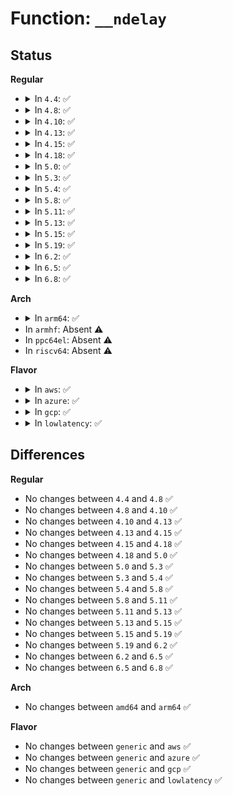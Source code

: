 # Function: <code>__ndelay</code>

## Status
<b>Regular</b>
<ul>
<li>
<details>
<summary>In <code>4.4</code>: ✅</summary>

```c
void __ndelay(long unsigned int nsecs);
```

**Collision:** Unique Global

**Inline:** No

**Transformation:** False

**Instances:**

```
In arch/x86/lib/delay.c (ffffffff813f6540)
Location: arch/x86/lib/delay.c:177
Inline: False
Direct callers:
  - drivers/acpi/apei/erst.c:erst_timedout
```
**Symbols:**

```
ffffffff813f6540-ffffffff813f6572: __ndelay (STB_GLOBAL)
```
</details>
</li>
<li>
<details>
<summary>In <code>4.8</code>: ✅</summary>

```c
void __ndelay(long unsigned int nsecs);
```

**Collision:** Unique Global

**Inline:** No

**Transformation:** False

**Instances:**

```
In arch/x86/lib/delay.c (ffffffff8143d110)
Location: arch/x86/lib/delay.c:177
Inline: False
Direct callers:
  - drivers/acpi/apei/erst.c:erst_timedout
```
**Symbols:**

```
ffffffff8143d110-ffffffff8143d144: __ndelay (STB_GLOBAL)
```
</details>
</li>
<li>
<details>
<summary>In <code>4.10</code>: ✅</summary>

```c
void __ndelay(long unsigned int nsecs);
```

**Collision:** Unique Global

**Inline:** No

**Transformation:** False

**Instances:**

```
In arch/x86/lib/delay.c (ffffffff8145a090)
Location: arch/x86/lib/delay.c:177
Inline: False
Direct callers:
  - drivers/acpi/apei/erst.c:erst_timedout
```
**Symbols:**

```
ffffffff8145a090-ffffffff8145a0c4: __ndelay (STB_GLOBAL)
```
</details>
</li>
<li>
<details>
<summary>In <code>4.13</code>: ✅</summary>

```c
void __ndelay(long unsigned int nsecs);
```

**Collision:** Unique Global

**Inline:** No

**Transformation:** False

**Instances:**

```
In arch/x86/lib/delay.c (ffffffff818fbdc0)
Location: arch/x86/lib/delay.c:184
Inline: False
Direct callers:
  - drivers/acpi/apei/erst.c:erst_timedout
```
**Symbols:**

```
ffffffff818fbdc0-ffffffff818fbe06: __ndelay (STB_GLOBAL)
```
</details>
</li>
<li>
<details>
<summary>In <code>4.15</code>: ✅</summary>

```c
void __ndelay(long unsigned int nsecs);
```

**Collision:** Unique Global

**Inline:** No

**Transformation:** False

**Instances:**

```
In arch/x86/lib/delay.c (ffffffff81982c20)
Location: arch/x86/lib/delay.c:185
Inline: False
Direct callers:
  - drivers/acpi/apei/erst.c:erst_timedout
```
**Symbols:**

```
ffffffff81982c20-ffffffff81982c6c: __ndelay (STB_GLOBAL)
```
</details>
</li>
<li>
<details>
<summary>In <code>4.18</code>: ✅</summary>

```c
void __ndelay(long unsigned int nsecs);
```

**Collision:** Unique Global

**Inline:** No

**Transformation:** False

**Instances:**

```
In arch/x86/lib/delay.c (ffffffff819df190)
Location: arch/x86/lib/delay.c:185
Inline: False
Direct callers:
  - drivers/acpi/apei/erst.c:erst_timedout
```
**Symbols:**

```
ffffffff819df190-ffffffff819df1dc: __ndelay (STB_GLOBAL)
```
</details>
</li>
<li>
<details>
<summary>In <code>5.0</code>: ✅</summary>

```c
void __ndelay(long unsigned int nsecs);
```

**Collision:** Unique Global

**Inline:** No

**Transformation:** False

**Instances:**

```
In arch/x86/lib/delay.c (ffffffff81a1a0c0)
Location: arch/x86/lib/delay.c:185
Inline: False
Direct callers:
  - drivers/acpi/apei/erst.c:erst_timedout
  - drivers/tty/serial/sccnxp.c:sccnxp_write
  - drivers/tty/serial/sccnxp.c:sccnxp_read
```
**Symbols:**

```
ffffffff81a1a0c0-ffffffff81a1a10c: __ndelay (STB_GLOBAL)
```
</details>
</li>
<li>
<details>
<summary>In <code>5.3</code>: ✅</summary>

```c
void __ndelay(long unsigned int nsecs);
```

**Collision:** Unique Global

**Inline:** No

**Transformation:** False

**Instances:**

```
In arch/x86/lib/delay.c (ffffffff81a89d60)
Location: arch/x86/lib/delay.c:185
Inline: False
Direct callers:
  - drivers/acpi/apei/erst.c:erst_timedout
  - drivers/tty/serial/sccnxp.c:sccnxp_write
  - drivers/tty/serial/sccnxp.c:sccnxp_read
```
**Symbols:**

```
ffffffff81a89d60-ffffffff81a89d74: __ndelay (STB_GLOBAL)
```
</details>
</li>
<li>
<details>
<summary>In <code>5.4</code>: ✅</summary>

```c
void __ndelay(long unsigned int nsecs);
```

**Collision:** Unique Global

**Inline:** No

**Transformation:** False

**Instances:**

```
In arch/x86/lib/delay.c (ffffffff81ac1020)
Location: arch/x86/lib/delay.c:185
Inline: False
Direct callers:
  - drivers/acpi/apei/erst.c:erst_timedout
  - drivers/tty/serial/sccnxp.c:sccnxp_write
  - drivers/tty/serial/sccnxp.c:sccnxp_read
```
**Symbols:**

```
ffffffff81ac1020-ffffffff81ac1034: __ndelay (STB_GLOBAL)
```
</details>
</li>
<li>
<details>
<summary>In <code>5.8</code>: ✅</summary>

```c
void __ndelay(long unsigned int nsecs);
```

**Collision:** Unique Global

**Inline:** No

**Transformation:** False

**Instances:**

```
In arch/x86/lib/delay.c (ffffffff815fd4b0)
Location: arch/x86/lib/delay.c:227
Inline: False
Direct callers:
  - drivers/acpi/apei/erst.c:erst_exec_stall_while_true
  - drivers/tty/serial/sccnxp.c:sccnxp_probe
  - drivers/tty/serial/sccnxp.c:sccnxp_probe
  - drivers/tty/serial/sccnxp.c:sccnxp_console_putchar
  - drivers/tty/serial/sccnxp.c:sccnxp_console_putchar
  - drivers/tty/serial/sccnxp.c:sccnxp_shutdown
  - drivers/tty/serial/sccnxp.c:sccnxp_shutdown
  - drivers/tty/serial/sccnxp.c:sccnxp_shutdown
  - drivers/tty/serial/sccnxp.c:sccnxp_startup
  - drivers/tty/serial/sccnxp.c:sccnxp_startup
  - drivers/tty/serial/sccnxp.c:sccnxp_startup
  - drivers/tty/serial/sccnxp.c:sccnxp_startup
  - drivers/tty/serial/sccnxp.c:sccnxp_startup
  - drivers/tty/serial/sccnxp.c:sccnxp_startup
  - drivers/tty/serial/sccnxp.c:sccnxp_startup
  - drivers/tty/serial/sccnxp.c:sccnxp_set_termios
  - drivers/tty/serial/sccnxp.c:sccnxp_set_termios
  - drivers/tty/serial/sccnxp.c:sccnxp_set_termios
  - drivers/tty/serial/sccnxp.c:sccnxp_set_termios
  - drivers/tty/serial/sccnxp.c:sccnxp_set_termios
  - drivers/tty/serial/sccnxp.c:sccnxp_set_termios
  - drivers/tty/serial/sccnxp.c:sccnxp_set_termios
  - drivers/tty/serial/sccnxp.c:sccnxp_set_termios
  - drivers/tty/serial/sccnxp.c:sccnxp_break_ctl
  - drivers/tty/serial/sccnxp.c:sccnxp_get_mctrl
  - drivers/tty/serial/sccnxp.c:sccnxp_tx_empty
  - drivers/tty/serial/sccnxp.c:sccnxp_stop_rx
  - drivers/tty/serial/sccnxp.c:sccnxp_start_tx
  - drivers/tty/serial/sccnxp.c:sccnxp_start_tx
  - drivers/tty/serial/sccnxp.c:sccnxp_handle_events
  - drivers/tty/serial/sccnxp.c:sccnxp_handle_tx
  - drivers/tty/serial/sccnxp.c:sccnxp_handle_tx
  - drivers/tty/serial/sccnxp.c:sccnxp_handle_tx
  - drivers/tty/serial/sccnxp.c:sccnxp_handle_tx
  - drivers/tty/serial/sccnxp.c:sccnxp_handle_tx
  - drivers/tty/serial/sccnxp.c:sccnxp_handle_tx
  - drivers/tty/serial/sccnxp.c:sccnxp_handle_rx
  - drivers/tty/serial/sccnxp.c:sccnxp_handle_rx
  - drivers/tty/serial/sccnxp.c:sccnxp_handle_rx
  - drivers/tty/serial/sccnxp.c:sccnxp_handle_rx
  - drivers/tty/serial/sccnxp.c:sccnxp_set_baud
  - drivers/tty/serial/sccnxp.c:sccnxp_set_baud
  - drivers/tty/serial/sccnxp.c:sccnxp_set_baud
  - drivers/tty/serial/sccnxp.c:sccnxp_set_baud
  - drivers/tty/serial/sccnxp.c:sccnxp_set_baud
  - drivers/tty/serial/sccnxp.c:sccnxp_set_baud
  - drivers/tty/serial/sccnxp.c:sccnxp_set_baud
  - drivers/spi/spi.c:spi_delay_exec
```
**Symbols:**

```
ffffffff815fd4b0-ffffffff815fd4c4: __ndelay (STB_GLOBAL)
```
</details>
</li>
<li>
<details>
<summary>In <code>5.11</code>: ✅</summary>

```c
void __ndelay(long unsigned int nsecs);
```

**Collision:** Unique Global

**Inline:** No

**Transformation:** False

**Instances:**

```
In arch/x86/lib/delay.c (ffffffff816221e0)
Location: arch/x86/lib/delay.c:227
Inline: False
Direct callers:
  - drivers/acpi/apei/erst.c:erst_exec_stall_while_true
  - drivers/tty/serial/sccnxp.c:sccnxp_probe
  - drivers/tty/serial/sccnxp.c:sccnxp_probe
  - drivers/tty/serial/sccnxp.c:sccnxp_console_putchar
  - drivers/tty/serial/sccnxp.c:sccnxp_console_putchar
  - drivers/tty/serial/sccnxp.c:sccnxp_shutdown
  - drivers/tty/serial/sccnxp.c:sccnxp_shutdown
  - drivers/tty/serial/sccnxp.c:sccnxp_shutdown
  - drivers/tty/serial/sccnxp.c:sccnxp_startup
  - drivers/tty/serial/sccnxp.c:sccnxp_startup
  - drivers/tty/serial/sccnxp.c:sccnxp_startup
  - drivers/tty/serial/sccnxp.c:sccnxp_startup
  - drivers/tty/serial/sccnxp.c:sccnxp_startup
  - drivers/tty/serial/sccnxp.c:sccnxp_startup
  - drivers/tty/serial/sccnxp.c:sccnxp_startup
  - drivers/tty/serial/sccnxp.c:sccnxp_set_termios
  - drivers/tty/serial/sccnxp.c:sccnxp_set_termios
  - drivers/tty/serial/sccnxp.c:sccnxp_set_termios
  - drivers/tty/serial/sccnxp.c:sccnxp_set_termios
  - drivers/tty/serial/sccnxp.c:sccnxp_set_termios
  - drivers/tty/serial/sccnxp.c:sccnxp_set_termios
  - drivers/tty/serial/sccnxp.c:sccnxp_set_termios
  - drivers/tty/serial/sccnxp.c:sccnxp_set_termios
  - drivers/tty/serial/sccnxp.c:sccnxp_break_ctl
  - drivers/tty/serial/sccnxp.c:sccnxp_get_mctrl
  - drivers/tty/serial/sccnxp.c:sccnxp_tx_empty
  - drivers/tty/serial/sccnxp.c:sccnxp_stop_rx
  - drivers/tty/serial/sccnxp.c:sccnxp_start_tx
  - drivers/tty/serial/sccnxp.c:sccnxp_start_tx
  - drivers/tty/serial/sccnxp.c:sccnxp_handle_events
  - drivers/tty/serial/sccnxp.c:sccnxp_handle_tx
  - drivers/tty/serial/sccnxp.c:sccnxp_handle_tx
  - drivers/tty/serial/sccnxp.c:sccnxp_handle_tx
  - drivers/tty/serial/sccnxp.c:sccnxp_handle_tx
  - drivers/tty/serial/sccnxp.c:sccnxp_handle_tx
  - drivers/tty/serial/sccnxp.c:sccnxp_handle_tx
  - drivers/tty/serial/sccnxp.c:sccnxp_handle_rx
  - drivers/tty/serial/sccnxp.c:sccnxp_handle_rx
  - drivers/tty/serial/sccnxp.c:sccnxp_handle_rx
  - drivers/tty/serial/sccnxp.c:sccnxp_handle_rx
  - drivers/tty/serial/sccnxp.c:sccnxp_set_baud
  - drivers/tty/serial/sccnxp.c:sccnxp_set_baud
  - drivers/tty/serial/sccnxp.c:sccnxp_set_baud
  - drivers/tty/serial/sccnxp.c:sccnxp_set_baud
  - drivers/tty/serial/sccnxp.c:sccnxp_set_baud
  - drivers/tty/serial/sccnxp.c:sccnxp_set_baud
  - drivers/tty/serial/sccnxp.c:sccnxp_set_baud
  - drivers/spi/spi.c:spi_delay_exec
```
**Symbols:**

```
ffffffff816221e0-ffffffff816221f4: __ndelay (STB_GLOBAL)
```
</details>
</li>
<li>
<details>
<summary>In <code>5.13</code>: ✅</summary>

```c
void __ndelay(long unsigned int nsecs);
```

**Collision:** Unique Global

**Inline:** No

**Transformation:** False

**Instances:**

```
In arch/x86/lib/delay.c (ffffffff81605ac0)
Location: arch/x86/lib/delay.c:227
Inline: False
Direct callers:
  - drivers/acpi/apei/erst.c:erst_exec_stall_while_true
  - drivers/tty/serial/sccnxp.c:sccnxp_probe
  - drivers/tty/serial/sccnxp.c:sccnxp_probe
  - drivers/tty/serial/sccnxp.c:sccnxp_console_putchar
  - drivers/tty/serial/sccnxp.c:sccnxp_console_putchar
  - drivers/tty/serial/sccnxp.c:sccnxp_shutdown
  - drivers/tty/serial/sccnxp.c:sccnxp_shutdown
  - drivers/tty/serial/sccnxp.c:sccnxp_shutdown
  - drivers/tty/serial/sccnxp.c:sccnxp_startup
  - drivers/tty/serial/sccnxp.c:sccnxp_startup
  - drivers/tty/serial/sccnxp.c:sccnxp_startup
  - drivers/tty/serial/sccnxp.c:sccnxp_startup
  - drivers/tty/serial/sccnxp.c:sccnxp_startup
  - drivers/tty/serial/sccnxp.c:sccnxp_startup
  - drivers/tty/serial/sccnxp.c:sccnxp_startup
  - drivers/tty/serial/sccnxp.c:sccnxp_set_termios
  - drivers/tty/serial/sccnxp.c:sccnxp_set_termios
  - drivers/tty/serial/sccnxp.c:sccnxp_set_termios
  - drivers/tty/serial/sccnxp.c:sccnxp_set_termios
  - drivers/tty/serial/sccnxp.c:sccnxp_set_termios
  - drivers/tty/serial/sccnxp.c:sccnxp_set_termios
  - drivers/tty/serial/sccnxp.c:sccnxp_set_termios
  - drivers/tty/serial/sccnxp.c:sccnxp_set_termios
  - drivers/tty/serial/sccnxp.c:sccnxp_break_ctl
  - drivers/tty/serial/sccnxp.c:sccnxp_get_mctrl
  - drivers/tty/serial/sccnxp.c:sccnxp_tx_empty
  - drivers/tty/serial/sccnxp.c:sccnxp_stop_rx
  - drivers/tty/serial/sccnxp.c:sccnxp_start_tx
  - drivers/tty/serial/sccnxp.c:sccnxp_start_tx
  - drivers/tty/serial/sccnxp.c:sccnxp_handle_events
  - drivers/tty/serial/sccnxp.c:sccnxp_handle_tx
  - drivers/tty/serial/sccnxp.c:sccnxp_handle_tx
  - drivers/tty/serial/sccnxp.c:sccnxp_handle_tx
  - drivers/tty/serial/sccnxp.c:sccnxp_handle_tx
  - drivers/tty/serial/sccnxp.c:sccnxp_handle_tx
  - drivers/tty/serial/sccnxp.c:sccnxp_handle_tx
  - drivers/tty/serial/sccnxp.c:sccnxp_handle_rx
  - drivers/tty/serial/sccnxp.c:sccnxp_handle_rx
  - drivers/tty/serial/sccnxp.c:sccnxp_handle_rx
  - drivers/tty/serial/sccnxp.c:sccnxp_handle_rx
  - drivers/tty/serial/sccnxp.c:sccnxp_set_baud
  - drivers/tty/serial/sccnxp.c:sccnxp_set_baud
  - drivers/tty/serial/sccnxp.c:sccnxp_set_baud
  - drivers/tty/serial/sccnxp.c:sccnxp_set_baud
  - drivers/tty/serial/sccnxp.c:sccnxp_set_baud
  - drivers/tty/serial/sccnxp.c:sccnxp_set_baud
  - drivers/tty/serial/sccnxp.c:sccnxp_set_baud
  - drivers/spi/spi.c:spi_delay_exec
```
**Symbols:**

```
ffffffff81605ac0-ffffffff81605ad4: __ndelay (STB_GLOBAL)
```
</details>
</li>
<li>
<details>
<summary>In <code>5.15</code>: ✅</summary>

```c
void __ndelay(long unsigned int nsecs);
```

**Collision:** Unique Global

**Inline:** No

**Transformation:** False

**Instances:**

```
In arch/x86/lib/delay.c (ffffffff816743b0)
Location: arch/x86/lib/delay.c:227
Inline: False
Direct callers:
  - drivers/acpi/apei/erst.c:erst_exec_stall_while_true
  - drivers/tty/serial/sccnxp.c:sccnxp_console_putchar
  - drivers/tty/serial/sccnxp.c:sccnxp_disable_irq
  - drivers/spi/spi.c:spi_delay_exec
```
**Symbols:**

```
ffffffff816743b0-ffffffff816743c4: __ndelay (STB_GLOBAL)
```
</details>
</li>
<li>
<details>
<summary>In <code>5.19</code>: ✅</summary>

```c
void __ndelay(long unsigned int nsecs);
```

**Collision:** Unique Global

**Inline:** No

**Transformation:** False

**Instances:**

```
In arch/x86/lib/delay.c (ffffffff8178eaa0)
Location: arch/x86/lib/delay.c:227
Inline: False
Direct callers:
  - drivers/acpi/apei/erst.c:erst_exec_stall_while_true
  - drivers/tty/serial/sccnxp.c:sccnxp_console_putchar
  - drivers/tty/serial/sccnxp.c:sccnxp_disable_irq
  - drivers/spi/spi.c:spi_delay_exec
```
**Symbols:**

```
ffffffff8178eaa0-ffffffff8178eaba: __ndelay (STB_GLOBAL)
```
</details>
</li>
<li>
<details>
<summary>In <code>6.2</code>: ✅</summary>

```c
void __ndelay(long unsigned int nsecs);
```

**Collision:** Unique Global

**Inline:** No

**Transformation:** False

**Instances:**

```
In arch/x86/lib/delay.c (ffffffff8204c440)
Location: arch/x86/lib/delay.c:227
Inline: False
Direct callers:
  - drivers/acpi/apei/erst.c:erst_exec_stall_while_true
  - drivers/tty/serial/8250/8250_dwlib.c:dw8250_rs485_config
  - drivers/tty/serial/sccnxp.c:sccnxp_console_putchar
  - drivers/tty/serial/sccnxp.c:sccnxp_disable_irq
  - drivers/spi/spi.c:spi_delay_exec
```
**Symbols:**

```
ffffffff8204c440-ffffffff8204c45a: __ndelay (STB_GLOBAL)
```
</details>
</li>
<li>
<details>
<summary>In <code>6.5</code>: ✅</summary>

```c
void __ndelay(long unsigned int nsecs);
```

**Collision:** Unique Global

**Inline:** No

**Transformation:** False

**Instances:**

```
In arch/x86/lib/delay.c (ffffffff820cad50)
Location: arch/x86/lib/delay.c:227
Inline: False
Direct callers:
  - drivers/acpi/apei/erst.c:erst_exec_stall_while_true
  - drivers/tty/serial/8250/8250_dwlib.c:dw8250_rs485_config
  - drivers/tty/serial/sccnxp.c:sccnxp_console_putchar
  - drivers/tty/serial/sccnxp.c:sccnxp_disable_irq
  - drivers/spi/spi.c:spi_delay_exec
```
**Symbols:**

```
ffffffff820cad50-ffffffff820cad6a: __ndelay (STB_GLOBAL)
```
</details>
</li>
<li>
<details>
<summary>In <code>6.8</code>: ✅</summary>

```c
void __ndelay(long unsigned int nsecs);
```

**Collision:** Unique Global

**Inline:** No

**Transformation:** False

**Instances:**

```
In arch/x86/lib/delay.c (ffffffff821a5580)
Location: arch/x86/lib/delay.c:227
Inline: False
Direct callers:
  - drivers/acpi/apei/erst.c:erst_exec_stall_while_true
  - drivers/tty/serial/8250/8250_dwlib.c:dw8250_rs485_config
  - drivers/tty/serial/sccnxp.c:sccnxp_console_putchar
  - drivers/tty/serial/sccnxp.c:sccnxp_disable_irq
  - drivers/spi/spi.c:spi_delay_exec
```
**Symbols:**

```
ffffffff821a5580-ffffffff821a559a: __ndelay (STB_GLOBAL)
```
</details>
</li>
</ul>
<b>Arch</b>
<ul>
<li>
<details>
<summary>In <code>arm64</code>: ✅</summary>

```c
void __ndelay(long unsigned int nsecs);
```

**Collision:** Unique Global

**Inline:** No

**Transformation:** False

**Instances:**

```
In arch/arm64/lib/delay.c (ffff800010d828b8)
Location: arch/arm64/lib/delay.c:55
Inline: False
Direct callers:
  - drivers/acpi/apei/erst.c:erst_timedout
  - drivers/tty/serial/sccnxp.c:sccnxp_write
  - drivers/tty/serial/sccnxp.c:sccnxp_read
```
**Symbols:**

```
ffff800010d828b8-ffff800010d828f8: __ndelay (STB_GLOBAL)
```
</details>
</li>
<li>
In <code>armhf</code>: Absent ⚠️
</li>
<li>
In <code>ppc64el</code>: Absent ⚠️
</li>
<li>
In <code>riscv64</code>: Absent ⚠️
</li>
</ul>
<b>Flavor</b>
<ul>
<li>
<details>
<summary>In <code>aws</code>: ✅</summary>

```c
void __ndelay(long unsigned int nsecs);
```

**Collision:** Unique Global

**Inline:** No

**Transformation:** False

**Instances:**

```
In arch/x86/lib/delay.c (ffffffff81a5fe70)
Location: arch/x86/lib/delay.c:185
Inline: False
Direct callers:
  - drivers/tty/serial/sccnxp.c:sccnxp_write
  - drivers/tty/serial/sccnxp.c:sccnxp_read
```
**Symbols:**

```
ffffffff81a5fe70-ffffffff81a5fe84: __ndelay (STB_GLOBAL)
```
</details>
</li>
<li>
<details>
<summary>In <code>azure</code>: ✅</summary>

```c
void __ndelay(long unsigned int nsecs);
```

**Collision:** Unique Global

**Inline:** No

**Transformation:** False

**Instances:**

```
In arch/x86/lib/delay.c (ffffffff81a1cf40)
Location: arch/x86/lib/delay.c:185
Inline: False
Direct callers:
  - drivers/acpi/apei/erst.c:erst_timedout
  - drivers/tty/serial/sccnxp.c:sccnxp_write
  - drivers/tty/serial/sccnxp.c:sccnxp_read
```
**Symbols:**

```
ffffffff81a1cf40-ffffffff81a1cf54: __ndelay (STB_GLOBAL)
```
</details>
</li>
<li>
<details>
<summary>In <code>gcp</code>: ✅</summary>

```c
void __ndelay(long unsigned int nsecs);
```

**Collision:** Unique Global

**Inline:** No

**Transformation:** False

**Instances:**

```
In arch/x86/lib/delay.c (ffffffff81acc260)
Location: arch/x86/lib/delay.c:185
Inline: False
Direct callers:
  - drivers/acpi/apei/erst.c:erst_timedout
  - drivers/tty/serial/sccnxp.c:sccnxp_write
  - drivers/tty/serial/sccnxp.c:sccnxp_read
```
**Symbols:**

```
ffffffff81acc260-ffffffff81acc274: __ndelay (STB_GLOBAL)
```
</details>
</li>
<li>
<details>
<summary>In <code>lowlatency</code>: ✅</summary>

```c
void __ndelay(long unsigned int nsecs);
```

**Collision:** Unique Global

**Inline:** No

**Transformation:** False

**Instances:**

```
In arch/x86/lib/delay.c (ffffffff81ad8740)
Location: arch/x86/lib/delay.c:185
Inline: False
Direct callers:
  - drivers/acpi/apei/erst.c:erst_timedout
  - drivers/tty/serial/sccnxp.c:sccnxp_write
  - drivers/tty/serial/sccnxp.c:sccnxp_read
```
**Symbols:**

```
ffffffff81ad8740-ffffffff81ad8754: __ndelay (STB_GLOBAL)
```
</details>
</li>
</ul>

## Differences
<b>Regular</b>
<ul>
<li>
No changes between <code>4.4</code> and <code>4.8</code> ✅
</li>
<li>
No changes between <code>4.8</code> and <code>4.10</code> ✅
</li>
<li>
No changes between <code>4.10</code> and <code>4.13</code> ✅
</li>
<li>
No changes between <code>4.13</code> and <code>4.15</code> ✅
</li>
<li>
No changes between <code>4.15</code> and <code>4.18</code> ✅
</li>
<li>
No changes between <code>4.18</code> and <code>5.0</code> ✅
</li>
<li>
No changes between <code>5.0</code> and <code>5.3</code> ✅
</li>
<li>
No changes between <code>5.3</code> and <code>5.4</code> ✅
</li>
<li>
No changes between <code>5.4</code> and <code>5.8</code> ✅
</li>
<li>
No changes between <code>5.8</code> and <code>5.11</code> ✅
</li>
<li>
No changes between <code>5.11</code> and <code>5.13</code> ✅
</li>
<li>
No changes between <code>5.13</code> and <code>5.15</code> ✅
</li>
<li>
No changes between <code>5.15</code> and <code>5.19</code> ✅
</li>
<li>
No changes between <code>5.19</code> and <code>6.2</code> ✅
</li>
<li>
No changes between <code>6.2</code> and <code>6.5</code> ✅
</li>
<li>
No changes between <code>6.5</code> and <code>6.8</code> ✅
</li>
</ul>
<b>Arch</b>
<ul>
<li>
No changes between <code>amd64</code> and <code>arm64</code> ✅
</li>
</ul>
<b>Flavor</b>
<ul>
<li>
No changes between <code>generic</code> and <code>aws</code> ✅
</li>
<li>
No changes between <code>generic</code> and <code>azure</code> ✅
</li>
<li>
No changes between <code>generic</code> and <code>gcp</code> ✅
</li>
<li>
No changes between <code>generic</code> and <code>lowlatency</code> ✅
</li>
</ul>
